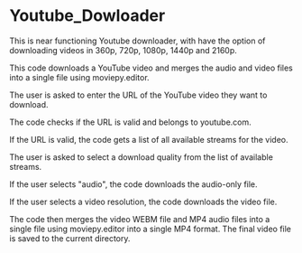 # Youtube_Dowloader

This is near functioning Youtube downloader, with have the option of downloading videos in 360p, 720p, 1080p, 1440p and 2160p.

This code downloads a YouTube video and merges the audio and video files into a single file using moviepy.editor.

The user is asked to enter the URL of the YouTube video they want to download.

The code checks if the URL is valid and belongs to youtube.com.

If the URL is valid, the code gets a list of all available streams for the video.

The user is asked to select a download quality from the list of available streams.

If the user selects "audio", the code downloads the audio-only file.

If the user selects a video resolution, the code downloads the video file.

The code then merges the video WEBM file and MP4 audio files into a single file using moviepy.editor into a single MP4 format.
The final video file is saved to the current directory.
